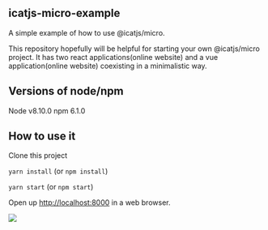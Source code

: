 ## icatjs-micro-example

A simple example of how to use @icatjs/micro.

This repository hopefully will be helpful for starting your own @icatjs/micro project. It has two react applications(online website) and a vue application(online website) coexisting in a minimalistic way.

## Versions of node/npm

Node v8.10.0 npm 6.1.0

## How to use it

Clone this project

`yarn install` (or `npm install`)

`yarn start` (or `npm start`)

Open up [http://localhost:8000](http://localhost:8000) in a web browser.

![](./demo.gif)
